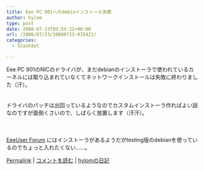 ```yaml
---
title: Eee PC 901へのdebinインストール失敗
author: hylom
type: post
date: 2008-07-23T03:54:22+00:00
url: /2008/07/23/20080723-035422/
categories:
  - Slashdot

---
```

Eee PC 901のNICのドライバが、まだdebianのインストーラで使われているカーネルには取り込まれていなくてネットワークインストールは失敗に終わりました（汗）。  
</br>   
ドライバのパッチは出回っているようなのでカスタムインストーラ作ればよい話なのですが面倒くさいので、しばらく放置します（汗汗）。</br>  
</br>   
  [EeeUser Forum][1] にはインストーラがあるようだがtesting版のdebianを使っているのでちょっと入れたくない……。 

   [Permalink][2] |    [コメントを読む][3] |    [hylomの日記][4] 

</br>

 [1]: http://forum.eeeuser.com/viewtopic.php?id=4969
 [2]: http://slashdot.jp/~hylom/journal/446927
 [3]: http://slashdot.jp/~hylom/journal/446927#acomments
 [4]: http://slashdot.jp/~hylom/journal/
